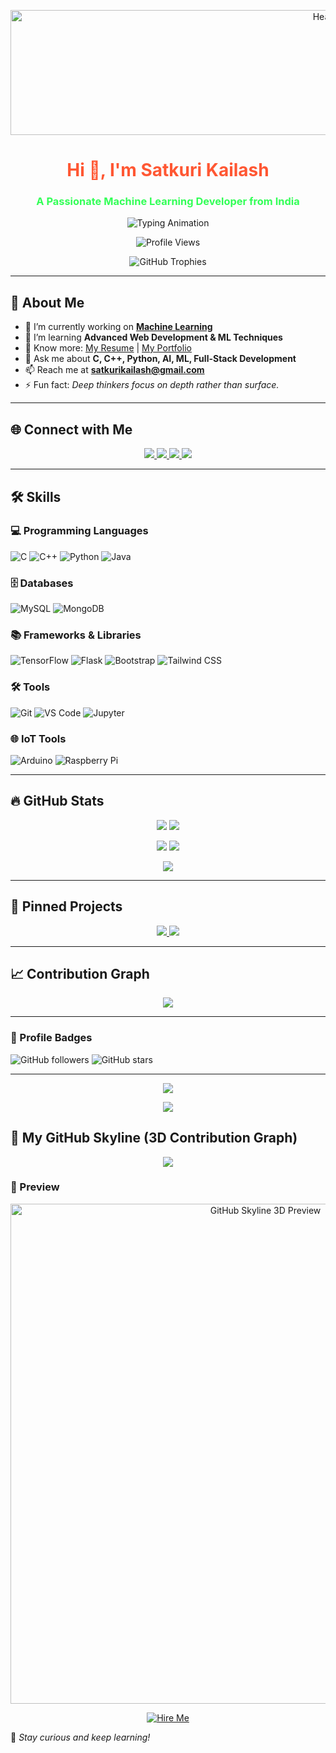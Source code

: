 <p align="center">
  <img src="https://i.giphy.com/media/V4NSR1NG2p0KeJJyr5/giphy.gif" alt="Header" width="1000" height="200"/>
</p>

<h1 align="center"> <span style="color:#FF5733">Hi 👋, I'm Satkuri Kailash</span> </h1>
<h3 align="center"> <span style="color:#33FF57">A Passionate Machine Learning Developer from India</span> </h3>
<p align="center">
  <img src="https://readme-typing-svg.herokuapp.com?font=Fira+Code&size=22&pause=1000&color=32CD32&center=true&vCenter=true&width=600&lines=Machine+Learning+Developer;AI/ML+Engineer;PHP+Full+Stack+Developer;Generative+AI+Enthusiast;Full+Stack+Developer" alt="Typing Animation" />
</p>
<p align="center">
  <img src="https://komarev.com/ghpvc/?username=kailashsatkuri-warangal&label=Profile%20views&color=0e75b6&style=flat" alt="Profile Views"/>
</p>

<p align="center">
  <img src="https://github-profile-trophy.vercel.app/?username=kailashsatkuri-warangal&margin-w=5&no-bg=true&theme=nord" alt="GitHub Trophies"/>
</p>

---

## 🚀 About Me

- 🔭 I’m currently working on **[Machine Learning](https://github.com/satkurikailash/satkurikailash)**
- 🌱 I’m learning **Advanced Web Development & ML Techniques**
- 📄 Know more: [My Resume](https://drive.google.com/file/d/1vU1keywtApqyPs9-SuG4L4vbg8gGwLpi/view?usp=sharing) | [My Portfolio](https://satkuri-kailash-portfolio.vercel.app/)
- 💬 Ask me about **C, C++, Python, AI, ML, Full-Stack Development**
- 📫 Reach me at **satkurikailash@gmail.com**
- ⚡ Fun fact: _Deep thinkers focus on depth rather than surface._

---

## 🌐 Connect with Me

<p align="center">
  <a href="https://www.linkedin.com/in/satkuri-kailash/">
    <img src="https://img.shields.io/badge/LinkedIn-0077B5?style=for-the-badge&logo=linkedin"/>
  </a>
  <a href="https://github.com/KailashSatkuri-warangal">
    <img src="https://img.shields.io/badge/GitHub-181717?style=for-the-badge&logo=github"/>
  </a>
  <a href="https://leetcode.com/u/2203a52174/">
    <img src="https://img.shields.io/badge/LeetCode-FFA116?style=for-the-badge&logo=leetcode"/>
  </a>
  <a href="https://www.hackerrank.com/profile/2203a52174">
    <img src="https://img.shields.io/badge/HackerRank-00EA64?style=for-the-badge&logo=hackerrank"/>
  </a>
</p>

---

## 🛠️ Skills

### 💻 Programming Languages

![C](https://img.shields.io/badge/C-00599C?style=for-the-badge&logo=c&logoColor=white)
![C++](https://img.shields.io/badge/C++-00599C?style=for-the-badge&logo=c%2B%2B&logoColor=white)
![Python](https://img.shields.io/badge/Python-3776AB?style=for-the-badge&logo=python&logoColor=white)
![Java](https://img.shields.io/badge/Java-007396?style=for-the-badge&logo=java&logoColor=white)

### 🗄️ Databases

![MySQL](https://img.shields.io/badge/MySQL-4479A1?style=for-the-badge&logo=mysql&logoColor=white)
![MongoDB](https://img.shields.io/badge/MongoDB-47A248?style=for-the-badge&logo=mongodb&logoColor=white)

### 📚 Frameworks & Libraries

![TensorFlow](https://img.shields.io/badge/TensorFlow-FF6F00?style=for-the-badge&logo=tensorflow)
![Flask](https://img.shields.io/badge/Flask-000000?style=for-the-badge&logo=flask)
![Bootstrap](https://img.shields.io/badge/Bootstrap-563D7C?style=for-the-badge&logo=bootstrap)
![Tailwind CSS](https://img.shields.io/badge/Tailwind%20CSS-38B2AC?style=for-the-badge&logo=tailwind-css)

### 🛠️ Tools

![Git](https://img.shields.io/badge/Git-F05032?style=for-the-badge&logo=git)
![VS Code](https://img.shields.io/badge/VS%20Code-007ACC?style=for-the-badge&logo=visual-studio-code)
![Jupyter](https://img.shields.io/badge/Jupyter-F37626?style=for-the-badge&logo=jupyter)

### 🌐 IoT Tools

![Arduino](https://img.shields.io/badge/Arduino-00979D?style=for-the-badge&logo=arduino)
![Raspberry Pi](https://img.shields.io/badge/Raspberry%20Pi-C51A4A?style=for-the-badge&logo=raspberry-pi)

---

## 🔥 GitHub Stats

<p align="center">
  <img src="http://github-profile-summary-cards.vercel.app/api/cards/profile-details?username=kailashsatkuri-warangal&theme=radical"/>
  <img src="http://github-profile-summary-cards.vercel.app/api/cards/repos-per-language?username=kailashsatkuri-warangal&theme=radical"/>
</p>
<p align="center">
  <img src="http://github-profile-summary-cards.vercel.app/api/cards/most-commit-language?username=kailashsatkuri-warangal&theme=radical"/>
  <img src="http://github-profile-summary-cards.vercel.app/api/cards/stats?username=kailashsatkuri-warangal&theme=radical"/>
</p>
<p align="center">
  <img src="http://github-profile-summary-cards.vercel.app/api/cards/productive-time?username=kailashsatkuri-warangal&theme=radical&utcOffset=5.5"/>
</p>

---

## 📌 Pinned Projects

<p align="center">
  <a href="https://github.com/kailashsatkuri-warangal/satkurikailash">
    <img src="http://github-profile-summary-cards.vercel.app/api/cards/repos-per-language?username=kailashsatkuri-warangal&theme=radical"/>
  </a>
  <a href="https://github.com/kailashsatkuri-warangal/crop-detection">
    <img src="http://github-profile-summary-cards.vercel.app/api/cards/repos-per-language?username=kailashsatkuri-warangal&theme=radical"/>
  </a>
</p>

---

## 📈 Contribution Graph

<p align="center">
  <img src="https://github-readme-activity-graph.vercel.app/graph?username=kailashsatkuri-warangal&theme=react-dark"/>
</p>

---

### 🎯 Profile Badges

![GitHub followers](https://img.shields.io/github/followers/kailashsatkuri-warangal?style=social)
![GitHub stars](https://img.shields.io/github/stars/kailashsatkuri-warangal?style=social)

---

<p align="center">
  <img src="https://quotes-github-readme.vercel.app/api?type=horizontal&theme=dark"/>
</p>

<p align="center">
  <img src="https://profile-counter.glitch.me/kailashsatkuri-warangal/count.svg" />
</p>

## 🌄 My GitHub Skyline (3D Contribution Graph)

<p align="center">
  <a href="https://github.com/kailashsatkuri-warangal/3D-Skyline/blob/main/skyline-2023.stl">
    <img src="https://img.shields.io/badge/Download%203D%20Skyline%20STL-FFA500?style=for-the-badge&logo=github"/>
  </a>
</p>

### 🌟 Preview  
<p align="center">
  <img src="<IMAGE_URL>" alt="GitHub Skyline 3D Preview" width="800"/>
</p>

<p align="center">
  <a href="mailto:satkurikailash@gmail.com">
    <img src="https://readme-typing-svg.herokuapp.com?font=Fira+Code&weight=500&size=22&pause=1000&color=FFA500&width=435&lines=Looking+for+Internship!;Open+to+Full-Time+Opportunities!" alt="Hire Me"/>
  </a>
</p>

🚀 _Stay curious and keep learning!_

